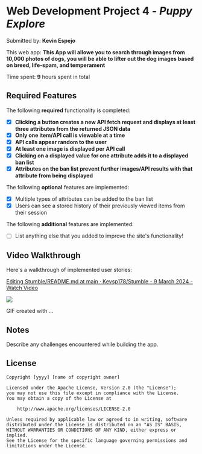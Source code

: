 # Web Development Project 4 - *Puppy Explore*

Submitted by: **Kevin Espejo**

This web app: **This App will allowe you to search through images from 10,000 photos of dogs, you will be able to lifter out the dog images based on breed, life-spam, and temperament**

Time spent: **9** hours spent in total

## Required Features

The following **required** functionality is completed:

- [x] **Clicking a button creates a new API fetch request and displays at least three attributes from the returned JSON data**
- [x] **Only one item/API call is viewable at a time**
- [x] **API calls appear random to the user**
- [x] **At least one image is displayed per API call**
- [x] **Clicking on a displayed value for one attribute adds it to a displayed ban list**
- [x] **Attributes on the ban list prevent further images/API results with that attribute from being displayed**

The following **optional** features are implemented:

- [x] Multiple types of attributes can be added to the ban list
- [x] Users can see a stored history of their previously viewed items from their session

The following **additional** features are implemented:

* [ ] List anything else that you added to improve the site's functionality!

## Video Walkthrough

Here's a walkthrough of implemented user stories:
<div>
    <a href="https://www.loom.com/share/399bfb0e669548429987ddea97c72cdf">
      <p>Editing Stumble/README.md at main · Kevsp178/Stumble - 9 March 2024 - Watch Video</p>
    </a>
    <a href="https://www.loom.com/share/399bfb0e669548429987ddea97c72cdf">
      <img style="max-width:300px;" src="https://cdn.loom.com/sessions/thumbnails/399bfb0e669548429987ddea97c72cdf-with-play.gif">
    </a>
  </div>


<!-- Replace this with whatever GIF tool you used! -->
GIF created with ...  
<!-- Recommended tools:
[Kap](https://getkap.co/) for macOS
[ScreenToGif](https://www.screentogif.com/) for Windows
[peek](https://github.com/phw/peek) for Linux. -->

## Notes

Describe any challenges encountered while building the app.

## License

    Copyright [yyyy] [name of copyright owner]

    Licensed under the Apache License, Version 2.0 (the "License");
    you may not use this file except in compliance with the License.
    You may obtain a copy of the License at

        http://www.apache.org/licenses/LICENSE-2.0

    Unless required by applicable law or agreed to in writing, software
    distributed under the License is distributed on an "AS IS" BASIS,
    WITHOUT WARRANTIES OR CONDITIONS OF ANY KIND, either express or implied.
    See the License for the specific language governing permissions and
    limitations under the License.
